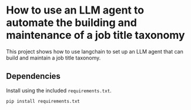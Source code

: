 # How to use an LLM agent to automate the building and maintenance of a job title taxonomy
This project shows how to use langchain to set up an LLM agent that can build and maintain a job title taxonomy.

## Dependencies
Install using the included `requirements.txt`.

```
pip install requirements.txt
```


